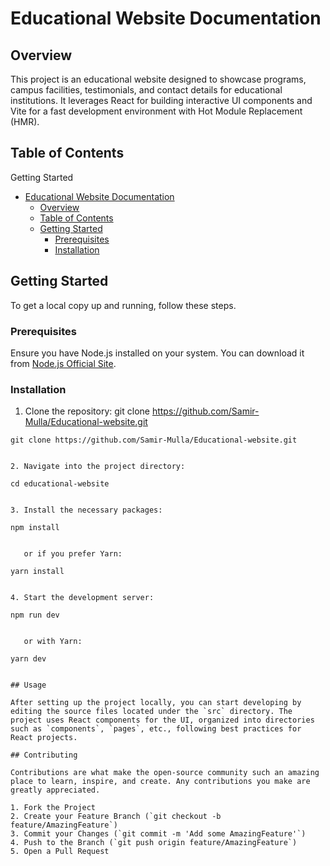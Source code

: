 # Educational Website Documentation

## Overview

This project is an educational website designed to showcase programs, campus facilities, testimonials, and contact details for educational institutions. It leverages React for building interactive UI components and Vite for a fast development environment with Hot Module Replacement (HMR).

## Table of Contents

Getting Started

- [Educational Website Documentation](#educational-website-documentation)
  - [Overview](#overview)
  - [Table of Contents](#table-of-contents)
  - [Getting Started](#getting-started)
    - [Prerequisites](#prerequisites)
    - [Installation](#installation)

## Getting Started

To get a local copy up and running, follow these steps.

### Prerequisites

Ensure you have Node.js installed on your system. You can download it from [Node.js Official Site](https://nodejs.org/).

### Installation

1. Clone the repository:
   git clone https://github.com/Samir-Mulla/Educational-website.git

```
git clone https://github.com/Samir-Mulla/Educational-website.git


2. Navigate into the project directory:

cd educational-website


3. Install the necessary packages:

npm install


   or if you prefer Yarn:

yarn install


4. Start the development server:

npm run dev


   or with Yarn:

yarn dev


## Usage

After setting up the project locally, you can start developing by editing the source files located under the `src` directory. The project uses React components for the UI, organized into directories such as `components`, `pages`, etc., following best practices for React projects.

## Contributing

Contributions are what make the open-source community such an amazing place to learn, inspire, and create. Any contributions you make are greatly appreciated.

1. Fork the Project
2. Create your Feature Branch (`git checkout -b feature/AmazingFeature`)
3. Commit your Changes (`git commit -m 'Add some AmazingFeature'`)
4. Push to the Branch (`git push origin feature/AmazingFeature`)
5. Open a Pull Request
```
